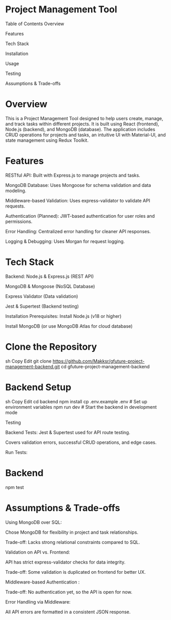 # Project Management Tool

Table of Contents
Overview

Features

Tech Stack

Installation

Usage

Testing

Assumptions & Trade-offs

# Overview

This is a Project Management Tool designed to help users create, manage, and track tasks within different projects. It is built using React (frontend), Node.js (backend), and MongoDB (database). The application includes CRUD operations for projects and tasks, an intuitive UI with Material-UI, and state management using Redux Toolkit.

# Features

RESTful API: Built with Express.js to manage projects and tasks.

MongoDB Database: Uses Mongoose for schema validation and data modeling.

Middleware-based Validation: Uses express-validator to validate API requests.

Authentication (Planned): JWT-based authentication for user roles and permissions.

Error Handling: Centralized error handling for cleaner API responses.

Logging & Debugging: Uses Morgan for request logging.

# Tech Stack

Backend:
Node.js & Express.js (REST API)

MongoDB & Mongoose (NoSQL Database)

Express Validator (Data validation)

Jest & Supertest (Backend testing)

Installation
Prerequisites:
Install Node.js (v18 or higher)

Install MongoDB (or use MongoDB Atlas for cloud database)

# Clone the Repository

sh
Copy
Edit
git clone https://github.com/Makksr/gfuture-project-management-backend.git
cd gfuture-project-management-backend

# Backend Setup

sh
Copy
Edit
cd backend
npm install
cp .env.example .env # Set up environment variables
npm run dev # Start the backend in development mode

Testing

Backend Tests:
Jest & Supertest used for API route testing.

Covers validation errors, successful CRUD operations, and edge cases.

Run Tests:

# Backend

npm test

# Assumptions & Trade-offs

Using MongoDB over SQL:

Chose MongoDB for flexibility in project and task relationships.

Trade-off: Lacks strong relational constraints compared to SQL.

Validation on API vs. Frontend:

API has strict express-validator checks for data integrity.

Trade-off: Some validation is duplicated on frontend for better UX.

Middleware-based Authentication :

Trade-off: No authentication yet, so the API is open for now.

Error Handling via Middleware:

All API errors are formatted in a consistent JSON response.
